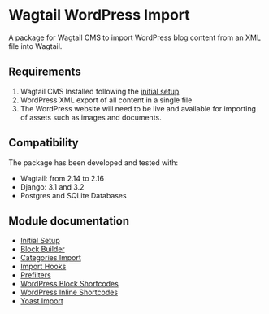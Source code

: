 # Wagtail WordPress Import

A package for Wagtail CMS to import WordPress blog content from an XML file into Wagtail.

## Requirements

1. Wagtail CMS Installed following the [initial setup](https://docs.wagtail.io/en/stable/getting_started/index.html)
2. WordPress XML export of all content in a single file
3. The WordPress website will need to be live and available for importing of assets such as images and documents.

## Compatibility

The package has been developed and tested with:

- Wagtail: from 2.14 to 2.16
- Django: 3.1 and 3.2
- Postgres and SQLite Databases

## Module documentation

- [Initial Setup](https://github.com/torchbox/wagtail-wordpress-import#wagtail-wordpress-import)
- [Block Builder](https://github.com/torchbox/wagtail-wordpress-import/blob/main/docs/blockbuilder.md)
- [Categories Import](https://github.com/torchbox/wagtail-wordpress-import/blob/main/docs/categories.md)
- [Import Hooks](https://github.com/torchbox/wagtail-wordpress-import/blob/main/docs/import_hooks.md)
- [Prefilters](https://github.com/torchbox/wagtail-wordpress-import/blob/main/docs/prefilters.md)
- [WordPress Block Shortcodes](https://github.com/torchbox/wagtail-wordpress-import/blob/main/docs/block_shortcodes.md)
- [WordPress Inline Shortcodes](https://github.com/torchbox/wagtail-wordpress-import/blob/main/docs/inline_shortcodes.md)
- [Yoast Import](https://github.com/torchbox/wagtail-wordpress-import/blob/main/docs/yoast.md)

